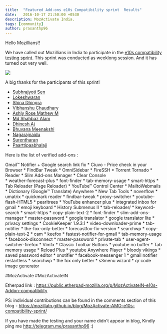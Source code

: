 ```yaml
---
title:  "Featured Add-ons e10s Compatibility sprint  Results"
date:   2016-10-17 21:50:00 +0530
description: MozActivate India.
tags: [community]
author: prasanthp96
---
```


Hello Mozillians!!

We have called out Mozillians in India to participate in the <a href="https://mozillatn.github.io/blog/MozActivate-AMO-e10s-compatibility-sprint/">e10s compatibility testing sprint</a>. This sprint was conducted as weeklong session. And it has turned out very well.


<img src="https://i.ytimg.com/vi/7YkWWAAglJ8/maxresdefault.jpg">


A big thanks for the participants of this sprint!

<ul>
	<li><a href="https://twitter.com/iamsubhrajyoti">Subhrajyoti Sen</a></li>
	<li><a href="https://twitter.com/lokeshwaran36">Lokeshwaran</a></li>
	<li><a href="https://twitter.com/shina_dhingra">Shina Dhingra </a></li>
	<li><a href="https://twitter.com/vibhanshu95">Vibhanshu Chaudhary</a></li>
	<li><a href="https://twitter.com/ashlirosemathew">Ashly Rose Mathew M</a></li>
	<li><a href="https://twitter.com/mdsbzalam">Md Shahbaz Alam</a></li>
	<li><a href="https://twitter.com/Dhinesh_kumar_M">Dhinesh Aj</a></li>
	<li><a href="https://twitter.com/bhuvanakotees1">Bhuvana Meenakshi</a></li>
	<li><a href="https://twitter.com/nagarajnaidu921">Nagarajnaidu</a></li>
	<li><a href="https://twitter.com/surentharan7">Surentharan</a></li>
	<li><a href="https://twitter.com/paarilovely">Paarttipaabhalaji</a></li>
</ul>	


Here is the list of verified add-ons :

Gmail™ Notifier +
Google search link fix
      *  Ciuvo - Price check in your Browser
      *  FindBar Tweak
      *  OmniSidebar
      *  FireSSH
      *  Torrent Tornado
      *  Reader
      *  Slim Add-ons Manager
      *  Clear Console  
      *  weather-forecast-plus 
      *  font-finder 
      *  tab-memory-usage 
      *  smart-https 
      *  Tab Reloader (Page Reloader)
      *  YouTube™ Control Center
      *  MailtoWebmails
      *  Dictionary (Google™ Translate) Anywhere
      *  New Tab Tools 
      *  noverflow
      *  umatrix
      *  quickmark reader
      *  findbar-tweak
      *  proxy-switcher
      *  youtube-flash-HTML5
      *  pearltrees
      *  YouTube enhancer plus
      *  integrated inbox for gmail
      *  emoji keyboard
      *  History Submenus II
      *  tab-reloader/
      *  keyword-search
      *  smart-https
      *  copy-plain-text-2
      *  font-finder
      *  slim-add-ons-manager
      *  master-password
      *  google  translator
      *  google translator lite
      *  privacy settings
      *  CookieKeeper  1.9.3.1 
      *  video-downloader-prime
      *  tab-notifier
      *  the-fox-only-better
      *  forecastfox-fix-version
      *  searchwp
      *  copy-plain-text-2
      *  cam
      *  keefox
      *  fastest-notifier-for-gmail
      *  tab-memory-usage
      *  facebook-disconnect
      *  master-password
      *  private-tab
      *  user-agent-switcher-firefox
      *  Vimfx
      *  Classic Toolbar Buttons
      *  youtube no buffer
      *  Tab memory usage
      *  Reload Plus
      *  youtube Anywhere Player
      *  bloody vikings
      *  saved password editor
      *  xnotifier
      *  facebook-messenger 1
      *  gmail notifier restartless
      *  searchwp
      *  the fox only better
      *  s3menu wizard
      *	qr code image generator
      
      
#MozActivate   #MozActivateIN

Etherpad link : https://public.etherpad-mozilla.org/p/MozActivateIN-e10s-Addon-compatibility

PS: individual contributions can be found in the comments section of this blog - https://mozillatn.github.io/blog/MozActivate-AMO-e10s-compatibility-sprint/ 

If you have made the testing and your name didn't appear in blog, Kindly ping me http://telegram.me/prasanthp96  :)
